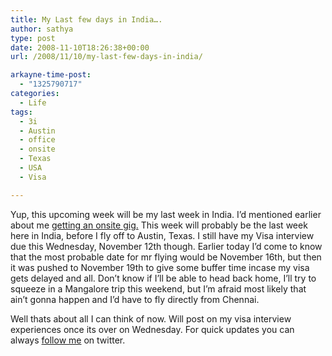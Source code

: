 ```yaml
---
title: My Last few days in India….
author: sathya
type: post
date: 2008-11-10T18:26:38+00:00
url: /2008/11/10/my-last-few-days-in-india/

arkayne-time-post:
  - "1325790717"
categories:
  - Life
tags:
  - 3i
  - Austin
  - office
  - onsite
  - Texas
  - USA
  - Visa

---
```

Yup, this upcoming week will be my last week in India. I&#8217;d mentioned earlier about me <a rel="external" href="https://sathyabh.at/2008/09/21/onsite-opportunity-beckons/">getting an onsite gig.</a> This week will probably be the last week here in India, before I fly off to Austin, Texas. I still have my Visa interview due this Wednesday, November 12th though. Earlier today I&#8217;d come to know that the most probable date for mr flying would be November 16th, but then it was pushed to November 19th to give some buffer time incase my visa gets delayed and all. Don&#8217;t know if I&#8217;ll be able to head back home, I&#8217;ll try to squeeze in a Mangalore trip this weekend, but I&#8217;m afraid most likely that ain&#8217;t gonna happen and I&#8217;d have to fly directly from Chennai. 

Well thats about all I can think of now. Will post on my visa interview experiences once its over on Wednesday. For quick updates you can always [follow me][1] on twitter.

 [1]: https://twitter.com/sathyabhat
